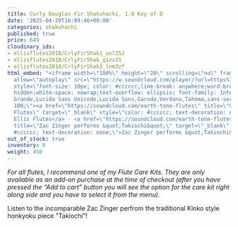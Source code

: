 ```yaml
---
title: Curly Douglas Fir Shakuhachi, 1.8 Key of D
date: '2025-04-29T16:09:46+00:00'
categories: shakuhachi
published: true
price: 649
cloudinary_ids:
- ellisflutes2018/CrlyFirShak1_uxl252
- ellisflutes2018/CrlyFirShak_q1xv31
- ellisflutes2018/CrlyFirShak3_lnm3zf
html_embed: "<iframe width=\"100%\" height=\"20\" scrolling=\"no\" frameborder=\"no\"
  allow=\"autoplay\" src=\"https://w.soundcloud.com/player/?url=https%3A//api.soundcloud.com/tracks/879684958&color=%23ff5500&inverse=false&auto_play=false&show_user=true\"></iframe><div
  style=\"font-size: 10px; color: #cccccc;line-break: anywhere;word-break: normal;overflow:
  hidden;white-space: nowrap;text-overflow: ellipsis; font-family: Interstate,Lucida
  Grande,Lucida Sans Unicode,Lucida Sans,Garuda,Verdana,Tahoma,sans-serif;font-weight:
  100;\"><a href=\"https://soundcloud.com/earth-tone-flutes\" title=\"Geoffrey Ellis
  Flutes\" target=\"_blank\" style=\"color: #cccccc; text-decoration: none;\">Geoffrey
  Ellis Flutes</a> · <a href=\"https://soundcloud.com/earth-tone-flutes/takiochi\"
  title=\"Zac Zinger performs &quot;Takiochi&quot;\" target=\"_blank\" style=\"color:
  #cccccc; text-decoration: none;\">Zac Zinger performs &quot;Takiochi&quot;</a></div>\r\n"
out_of_stock: true
inventory: 0
weight: 450
---
```


*For all flutes, I recommend one of my Flute Care Kits. They are only available as an add-on purchase at the time of checkout (after you have pressed the “Add to cart” button you will see the option for the care kit right along side and you have to select it from the menu).*

Listen to the incomparable Zac Zinger perfrom the traditional Kinko style honkyoku piece "Takiochi”!  
